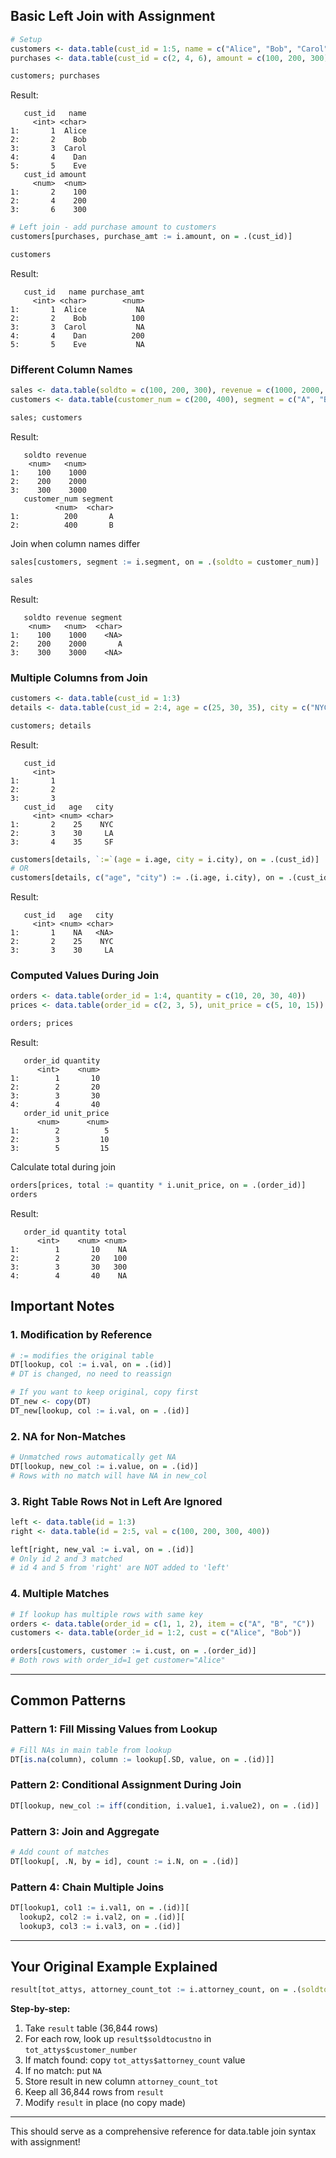 ## Basic Left Join with Assignment

```R
# Setup
customers <- data.table(cust_id = 1:5, name = c("Alice", "Bob", "Carol", "Dan", "Eve"))
purchases <- data.table(cust_id = c(2, 4, 6), amount = c(100, 200, 300))

customers; purchases
```
Result:
```
   cust_id   name
     <int> <char>
1:       1  Alice
2:       2    Bob
3:       3  Carol
4:       4    Dan
5:       5    Eve
   cust_id amount
     <num>  <num>
1:       2    100
2:       4    200
3:       6    300
```

```R
# Left join - add purchase amount to customers
customers[purchases, purchase_amt := i.amount, on = .(cust_id)]

customers
```
Result:
```
   cust_id   name purchase_amt
     <int> <char>        <num>
1:       1  Alice           NA
2:       2    Bob          100
3:       3  Carol           NA
4:       4    Dan          200
5:       5    Eve           NA
```

### Different Column Names
```R
sales <- data.table(soldto = c(100, 200, 300), revenue = c(1000, 2000, 3000))
customers <- data.table(customer_num = c(200, 400), segment = c("A", "B"))

sales; customers
```
Result:
```
   soldto revenue
    <num>   <num>
1:    100    1000
2:    200    2000
3:    300    3000
   customer_num segment
          <num>  <char>
1:          200       A
2:          400       B
```
Join when column names differ
```R
sales[customers, segment := i.segment, on = .(soldto = customer_num)]

sales
```
Result:
```
   soldto revenue segment
    <num>   <num>  <char>
1:    100    1000    <NA>
2:    200    2000       A
3:    300    3000    <NA>
```

### Multiple Columns from Join

```R
customers <- data.table(cust_id = 1:3)
details <- data.table(cust_id = 2:4, age = c(25, 30, 35), city = c("NYC", "LA", "SF"))

customers; details
```
Result:
```
   cust_id
     <int>
1:       1
2:       2
3:       3
   cust_id   age   city
     <int> <num> <char>
1:       2    25    NYC
2:       3    30     LA
3:       4    35     SF
```

```R
customers[details, `:=`(age = i.age, city = i.city), on = .(cust_id)]
# OR
customers[details, c("age", "city") := .(i.age, i.city), on = .(cust_id)]
```
Result:
```
   cust_id   age   city
     <int> <num> <char>
1:       1    NA   <NA>
2:       2    25    NYC
3:       3    30     LA
```

### Computed Values During Join
```R
orders <- data.table(order_id = 1:4, quantity = c(10, 20, 30, 40))
prices <- data.table(order_id = c(2, 3, 5), unit_price = c(5, 10, 15))

orders; prices
```
Result:
```
   order_id quantity
      <int>    <num>
1:        1       10
2:        2       20
3:        3       30
4:        4       40
   order_id unit_price
      <num>      <num>
1:        2          5
2:        3         10
3:        5         15
```
Calculate total during join
```R
orders[prices, total := quantity * i.unit_price, on = .(order_id)]
orders
```
Result:
```
   order_id quantity total
      <int>    <num> <num>
1:        1       10    NA
2:        2       20   100
3:        3       30   300
4:        4       40    NA
```

## Important Notes

### 1. **Modification by Reference**
```r
# := modifies the original table
DT[lookup, col := i.val, on = .(id)]
# DT is changed, no need to reassign

# If you want to keep original, copy first
DT_new <- copy(DT)
DT_new[lookup, col := i.val, on = .(id)]
```

### 2. **NA for Non-Matches**
```r
# Unmatched rows automatically get NA
DT[lookup, new_col := i.value, on = .(id)]
# Rows with no match will have NA in new_col
```

### 3. **Right Table Rows Not in Left Are Ignored**
```r
left <- data.table(id = 1:3)
right <- data.table(id = 2:5, val = c(100, 200, 300, 400))

left[right, new_val := i.val, on = .(id)]
# Only id 2 and 3 matched
# id 4 and 5 from 'right' are NOT added to 'left'
```

### 4. **Multiple Matches**
```r
# If lookup has multiple rows with same key
orders <- data.table(order_id = c(1, 1, 2), item = c("A", "B", "C"))
customers <- data.table(order_id = 1:2, cust = c("Alice", "Bob"))

orders[customers, customer := i.cust, on = .(order_id)]
# Both rows with order_id=1 get customer="Alice"
```

---

## Common Patterns

### Pattern 1: Fill Missing Values from Lookup
```r
# Fill NAs in main table from lookup
DT[is.na(column), column := lookup[.SD, value, on = .(id)]]
```

### Pattern 2: Conditional Assignment During Join
```r
DT[lookup, new_col := iff(condition, i.value1, i.value2), on = .(id)]
```

### Pattern 3: Join and Aggregate
```r
# Add count of matches
DT[lookup[, .N, by = id], count := i.N, on = .(id)]
```

### Pattern 4: Chain Multiple Joins
```r
DT[lookup1, col1 := i.val1, on = .(id)][
  lookup2, col2 := i.val2, on = .(id)][
  lookup3, col3 := i.val3, on = .(id)]
```

---

## Your Original Example Explained

```r
result[tot_attys, attorney_count_tot := i.attorney_count, on = .(soldtocustno = customer_number)]
```

**Step-by-step:**
1. Take `result` table (36,844 rows)
2. For each row, look up `result$soldtocustno` in `tot_attys$customer_number`
3. If match found: copy `tot_attys$attorney_count` value
4. If no match: put `NA`
5. Store result in new column `attorney_count_tot`
6. Keep all 36,844 rows from `result`
7. Modify `result` in place (no copy made)

---

This should serve as a comprehensive reference for data.table join syntax with assignment!